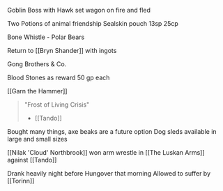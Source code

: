 

Goblin Boss with Hawk set wagon on fire and fled

Two Potions of animal friendship
Sealskin pouch
13sp 25cp

Bone Whistle - Polar Bears

Return to [[Bryn Shander]] with ingots

Gong Brothers & Co.

Blood Stones as reward
	50 gp each

[[Garn the Hammer]] 

> "Frost of Living Crisis"
> - [[Tando]]


Bought many things, axe beaks are a future option
Dog sleds available in large and small sizes


[[Nilak 'Cloud' Northbrook]] won arm wrestle in [[The Luskan Arms]] against [[Tando]]

Drank heavily night before
Hungover that morning
Allowed to suffer by [[Torinn]]


